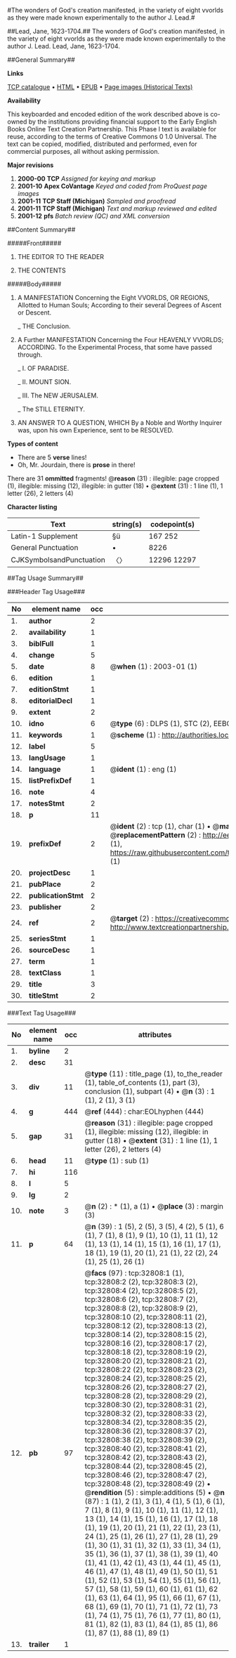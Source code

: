 #The wonders of God's creation manifested, in the variety of eight vvorlds as they were made known experimentally to the author J. Lead.#

##Lead, Jane, 1623-1704.##
The wonders of God's creation manifested, in the variety of eight vvorlds as they were made known experimentally to the author J. Lead.
Lead, Jane, 1623-1704.

##General Summary##

**Links**

[TCP catalogue](http://www.ota.ox.ac.uk/tcp/)  • 
[HTML](http://tei.it.ox.ac.uk/tcp/Texts-HTML/free/A49/A49873.html)  • 
[EPUB](http://tei.it.ox.ac.uk/tcp/Texts-EPUB/free/A49/A49873.epub) • 
[Page images (Historical Texts)](https://data.historicaltexts.jisc.ac.uk/view?pubId=eebo-99828381e&pageId=eebo-99828381e-32808-1)

**Availability**

This keyboarded and encoded edition of the
	       work described above is co-owned by the institutions
	       providing financial support to the Early English Books
	       Online Text Creation Partnership. This Phase I text is
	       available for reuse, according to the terms of Creative
	       Commons 0 1.0 Universal. The text can be copied,
	       modified, distributed and performed, even for
	       commercial purposes, all without asking permission.

**Major revisions**

1. __2000-00__ __TCP__ *Assigned for keying and markup*
1. __2001-10__ __Apex CoVantage__ *Keyed and coded from ProQuest page images*
1. __2001-11__ __TCP Staff (Michigan)__ *Sampled and proofread*
1. __2001-11__ __TCP Staff (Michigan)__ *Text and markup reviewed and edited*
1. __2001-12__ __pfs__ *Batch review (QC) and XML conversion*

##Content Summary##

#####Front#####

1. THE EDITOR TO THE READER

1. THE CONTENTS

#####Body#####

1. A MANIFESTATION Concerning the Eight VVORLDS, OR REGIONS, Allotted to Human Souls; According to their several Degrees of Ascent or Descent.

    _ THE Conclusion.

1. A Further MANIFESTATION Concerning the Four HEAVENLY VVORLDS; ACCORDING. To the Experimental Process, that some have passed through.

    _ I. OF PARADISE.

    _ II. MOUNT SION.

    _ III. The NEW JERUSALEM.

    _ The STILL ETERNITY.

1. AN ANSWER TO A QUESTION, WHICH By a Noble and Worthy Inquirer was, upon his own Experience, sent to be RESOLVED.

**Types of content**

  * There are 5 **verse** lines!
  * Oh, Mr. Jourdain, there is **prose** in there!

There are 31 **ommitted** fragments! 
 @__reason__ (31) : illegible: page cropped (1), illegible: missing (12), illegible: in gutter (18)  •  @__extent__ (31) : 1 line (1), 1 letter (26), 2 letters (4)

**Character listing**


|Text|string(s)|codepoint(s)|
|---|---|---|
|Latin-1 Supplement|§ü|167 252|
|General Punctuation|•|8226|
|CJKSymbolsandPunctuation|〈〉|12296 12297|

##Tag Usage Summary##

###Header Tag Usage###

|No|element name|occ|attributes|
|---|---|---|---|
|1.|__author__|2||
|2.|__availability__|1||
|3.|__biblFull__|1||
|4.|__change__|5||
|5.|__date__|8| @__when__ (1) : 2003-01 (1)|
|6.|__edition__|1||
|7.|__editionStmt__|1||
|8.|__editorialDecl__|1||
|9.|__extent__|2||
|10.|__idno__|6| @__type__ (6) : DLPS (1), STC (2), EEBO-CITATION (1), PROQUEST (1), VID (1)|
|11.|__keywords__|1| @__scheme__ (1) : http://authorities.loc.gov/ (1)|
|12.|__label__|5||
|13.|__langUsage__|1||
|14.|__language__|1| @__ident__ (1) : eng (1)|
|15.|__listPrefixDef__|1||
|16.|__note__|4||
|17.|__notesStmt__|2||
|18.|__p__|11||
|19.|__prefixDef__|2| @__ident__ (2) : tcp (1), char (1)  •  @__matchPattern__ (2) : ([0-9\-]+):([0-9IVX]+) (1), (.+) (1)  •  @__replacementPattern__ (2) : http://eebo.chadwyck.com/downloadtiff?vid=$1&page=$2 (1), https://raw.githubusercontent.com/textcreationpartnership/Texts/master/tcpchars.xml#$1 (1)|
|20.|__projectDesc__|1||
|21.|__pubPlace__|2||
|22.|__publicationStmt__|2||
|23.|__publisher__|2||
|24.|__ref__|2| @__target__ (2) : https://creativecommons.org/publicdomain/zero/1.0/ (1), http://www.textcreationpartnership.org/docs/. (1)|
|25.|__seriesStmt__|1||
|26.|__sourceDesc__|1||
|27.|__term__|1||
|28.|__textClass__|1||
|29.|__title__|3||
|30.|__titleStmt__|2||


###Text Tag Usage###

|No|element name|occ|attributes|
|---|---|---|---|
|1.|__byline__|2||
|2.|__desc__|31||
|3.|__div__|11| @__type__ (11) : title_page (1), to_the_reader (1), table_of_contents (1), part (3), conclusion (1), subpart (4)  •  @__n__ (3) : 1 (1), 2 (1), 3 (1)|
|4.|__g__|444| @__ref__ (444) : char:EOLhyphen (444)|
|5.|__gap__|31| @__reason__ (31) : illegible: page cropped (1), illegible: missing (12), illegible: in gutter (18)  •  @__extent__ (31) : 1 line (1), 1 letter (26), 2 letters (4)|
|6.|__head__|11| @__type__ (1) : sub (1)|
|7.|__hi__|116||
|8.|__l__|5||
|9.|__lg__|2||
|10.|__note__|3| @__n__ (2) : * (1), a (1)  •  @__place__ (3) : margin (3)|
|11.|__p__|64| @__n__ (39) : 1 (5), 2 (5), 3 (5), 4 (2), 5 (1), 6 (1), 7 (1), 8 (1), 9 (1), 10 (1), 11 (1), 12 (1), 13 (1), 14 (1), 15 (1), 16 (1), 17 (1), 18 (1), 19 (1), 20 (1), 21 (1), 22 (2), 24 (1), 25 (1), 26 (1)|
|12.|__pb__|97| @__facs__ (97) : tcp:32808:1 (1), tcp:32808:2 (2), tcp:32808:3 (2), tcp:32808:4 (2), tcp:32808:5 (2), tcp:32808:6 (2), tcp:32808:7 (2), tcp:32808:8 (2), tcp:32808:9 (2), tcp:32808:10 (2), tcp:32808:11 (2), tcp:32808:12 (2), tcp:32808:13 (2), tcp:32808:14 (2), tcp:32808:15 (2), tcp:32808:16 (2), tcp:32808:17 (2), tcp:32808:18 (2), tcp:32808:19 (2), tcp:32808:20 (2), tcp:32808:21 (2), tcp:32808:22 (2), tcp:32808:23 (2), tcp:32808:24 (2), tcp:32808:25 (2), tcp:32808:26 (2), tcp:32808:27 (2), tcp:32808:28 (2), tcp:32808:29 (2), tcp:32808:30 (2), tcp:32808:31 (2), tcp:32808:32 (2), tcp:32808:33 (2), tcp:32808:34 (2), tcp:32808:35 (2), tcp:32808:36 (2), tcp:32808:37 (2), tcp:32808:38 (2), tcp:32808:39 (2), tcp:32808:40 (2), tcp:32808:41 (2), tcp:32808:42 (2), tcp:32808:43 (2), tcp:32808:44 (2), tcp:32808:45 (2), tcp:32808:46 (2), tcp:32808:47 (2), tcp:32808:48 (2), tcp:32808:49 (2)  •  @__rendition__ (5) : simple:additions (5)  •  @__n__ (87) : 1 (1), 2 (1), 3 (1), 4 (1), 5 (1), 6 (1), 7 (1), 8 (1), 9 (1), 10 (1), 11 (1), 12 (1), 13 (1), 14 (1), 15 (1), 16 (1), 17 (1), 18 (1), 19 (1), 20 (1), 21 (1), 22 (1), 23 (1), 24 (1), 25 (1), 26 (1), 27 (1), 28 (1), 29 (1), 30 (1), 31 (1), 32 (1), 33 (1), 34 (1), 35 (1), 36 (1), 37 (1), 38 (1), 39 (1), 40 (1), 41 (1), 42 (1), 43 (1), 44 (1), 45 (1), 46 (1), 47 (1), 48 (1), 49 (1), 50 (1), 51 (1), 52 (1), 53 (1), 54 (1), 55 (1), 56 (1), 57 (1), 58 (1), 59 (1), 60 (1), 61 (1), 62 (1), 63 (1), 64 (1), 95 (1), 66 (1), 67 (1), 68 (1), 69 (1), 70 (1), 71 (1), 72 (1), 73 (1), 74 (1), 75 (1), 76 (1), 77 (1), 80 (1), 81 (1), 82 (1), 83 (1), 84 (1), 85 (1), 86 (1), 87 (1), 88 (1), 89 (1)|
|13.|__trailer__|1||
